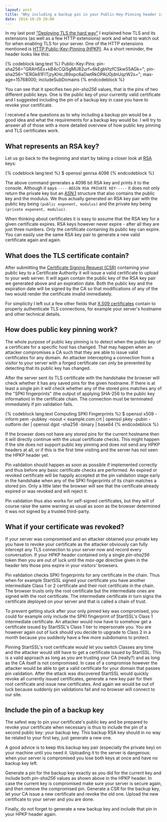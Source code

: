 ```yaml
---
layout: post
title: "Why including a backup pin in your Public-Key-Pinning header is a good idea"
date: 2014-10-29 20:00
---
```


In my last post
["Deploying TLS the hard way"](/blog/2014/10/deploying-tls-the-hard-way/)
I explained how TLS and its extensions (as well as a few HTTP extensions) work
and what to watch out for when enabling TLS for your server. One of the HTTP
extensions mentioned is
[HTTP Public-Key-Pinning (HPKP)](https://tools.ietf.org/html/draft-ietf-websec-key-pinning-21).
As a short reminder, the header looks like this:

{% codeblock lang:text %}
Public-Key-Pins:
  pin-sha256="GRAH5Ex+kB4cCQi5gMU82urf+6kEgbVtzfCSkw55AGk=";
  pin-sha256="lERGk61FITjzyKHcJ89xpc6aDwtRkOPAU0jdnUqzW2s=";
  max-age=15768000; includeSubDomains
{% endcodeblock %}

You can see that it specifies two *pin-sha256* values, that is the pins of two
different public keys. One is the public key of your currently valid
certificate and I suggested including the pin of a backup key in case you have
to revoke your certificate.

I received a few questions as to why including a backup pin would be a good
idea and what the requirements for a backup key would be. I will try to answer
all of those with a more detailed overview of how public key pinning and TLS
certificates work.

## What represents an RSA key?

Let us go back to the beginning and start by taking a closer look at
[RSA](https://en.wikipedia.org/wiki/RSA_%28cryptosystem%29) keys:

{% codeblock lang:text %}
$ openssl genrsa 4096
{% endcodeblock %}

The above command generates a 4096 bit RSA key and prints it to the console.
Although it says `-----BEGIN RSA PRIVATE KEY-----` it does not only return the
private key but an
[ASN.1](https://en.wikipedia.org/wiki/Abstract_Syntax_Notation_One) structure
that also contains the public key and the modulus. We thus actually generated
an RSA key pair with the public key being `(public exponent, modulus)` and the
private key being `(private exponent, modulus)`.

When thinking about certificates it is easy to assume that the RSA key for a
given certificate expires. RSA keys however never expire - after all they are
just three numbers. Only the certificate containing its public key can expire.
You can easily use the same RSA key pair to generate a new valid certificate
again and again.

## What does the TLS certificate contain?

After submitting the
[Certificate Signing Request (CSR)](https://en.wikipedia.org/wiki/Certificate_signing_request)
containing your public key to a Certificate Authority it will issue a valid
certificate to upload to your web server. It will again contain the public key
of the RSA key pair we generated above and an expiration date. Both the public
key and the expiration date will be signed by the CA so that modifications of
any of the two would render the certificate invalid immediately.

For simplicity I left out a few other fields that
[X.509 certificates](https://en.wikipedia.org/wiki/X.509#Structure_of_a_certificate)
contain to properly authenticate TLS connections, for example your server's
hostname and other technical details.

## How does public key pinning work?

The whole purpose of public key pinning is to detect when the public key of a
certificate for a specific host has changed. That may happen when an attacker
compromises a CA such that they are able to issue valid certificates for any
domain. An attacker intercepting a connection from a visitor to your server
with a forged certificate can only be prevented by detecting that its public
key has changed.

After the server sent its TLS certificate with the handshake the browser will
check whether it has any saved pins for the given hostname. If there is at
least a single pin it will check whether any of the stored pins matches any of
the "SPKI fingerprints" (the output of applying SHA-256 to the public key
information) in the certificate chain. The connection must be terminated
immediately if pin validation fails.

{% codeblock lang:text Computing SPKI Fingerprints %}
$ openssl x509 -inform pem -pubkey -noout < example.com.crt | openssl pkey -pubin -outform der | openssl dgst -sha256 -binary | base64
{% endcodeblock %}

If the browser does not have any stored pins for the current hostname then it
will directly continue with the usual certificate checks. This might happen if
the site does not support public key pinning and does not send any HPKP headers
at all, or if this is the first time visiting and the server has not seen the
HPKP header yet.

Pin validation should happen as soon as possible if implemented correctly and
thus before any basic certificate checks are performed. An expired or revoked
certificate will be happily accepted at the pin validation stage early in the
handshake when any of the SPKI fingerprints of its chain matches a stored pin.
Only a little later the browser will see that the certificate already expired
or was revoked and will reject it.

Pin validation thus also works for self-signed certificates, but they will of
course raise the same warning as usual as soon as the browser determined it was
not signed by a trusted third-party.

## What if your certificate was revoked?

If your server was compromised and an attacker obtained your private key you
have to revoke your certificate as the attacker obviously can fully intercept
any TLS connection to your server now and record every conversation. If your
HPKP header contained only a single *pin-sha256* token then you are out of luck
until the *max-age* directive given in the header lets those pins expire in
your visitors' browsers.

Pin validation checks SPKI fingerprints for any certificate in the chain. Thus
when for example StartSSL signed your certificate you have another intermediate
Class 1 or 2 certificate and their root certificate in the chain. The browser
trusts only the root certificate but the intermediate ones are signed with the
root certificate. The intermediate certificate in turn signs the certificate
deployed on your server and that is called a chain of trust.

To prevent getting stuck after your only pinned key was compromised, you could
for example only include the SPKI fingerprint of StartSSL's Class 1
intermediate certificate.  An attacker would now have to somehow get a
certificate issued by StartSSL's Class 1 tier to impersonate you. You are
however again out of luck should you decide to upgrade to Class 2 in a month
because you suddenly have a few more subdomains to protect.

Pinning StartSSL's root certificate would let you switch Classes any time and
the attacker would still have to get a certificate issued by StartSSL. This is
a valid approach as long as you are trusting your CA (really?) and as long as
the CA itself is not compromised. In case of a compromise however the attacker
would be able to get a valid certificate for your domain that passes pin
validation. After the attack was discovered StartSSL would quickly revoke all
currently issued certificates, generate a new key pair for their root
certificate and issue new certificates. And again we would be out of luck
because suddenly pin validations fail and no browser will connect to our site.

## Include the pin of a backup key

The safest way to pin your certificate's public key and be prepared to revoke
your certificate when necessary is thus to include the pin of a second public
key: your backup key. This backup RSA key should in no way be related to your
first key, just generate a new one.

A good advice is to keep this backup key pair (especially the private key) on
your machine until you need it. Uploading it to the server is dangerous: when
your server is compromised you lose both keys at once and have no backup key
left.

Generate a pin for the backup key exactly as you did for the current key and
include both *pin-sha256* values as shown above in the HPKP header. In case the
current key is compromised make sure your server is secure again, and then
remove the compromised pin. Generate a CSR for the backup key, let your CA
issue a new certificate and revoke the old one. Upload the new certificate
to your server and you are done.

Finally, do not forget to generate a new backup key and include that pin in
your HPKP header again.
